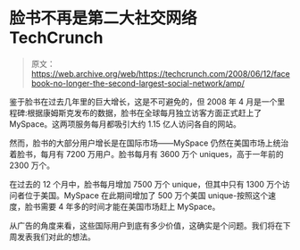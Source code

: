 # 脸书不再是第二大社交网络 TechCrunch

> 原文：<https://web.archive.org/web/https://techcrunch.com/2008/06/12/facebook-no-longer-the-second-largest-social-network/amp/>

 <amp-img src="https://web.archive.org/web/20230130230719im_/https://techcrunch.com/wp-content/uploads/2008/06/facebookmyspaceap081.jpg" class="border amp-wp-enforced-sizes i-amphtml-layout-intrinsic i-amphtml-layout-size-defined" alt="" layout="intrinsic" i-amphtml-layout="intrinsic"><i-amphtml-sizer class="i-amphtml-sizer"></i-amphtml-sizer></amp-img> 

鉴于脸书在过去几年里的巨大增长，这是不可避免的，但 2008 年 4 月是一个里程碑:根据康姆斯克发布的数据，脸书在全球每月独立访客方面正式赶上了 MySpace。这两项服务每月都吸引大约 1.15 亿人访问各自的网站。

<amp-img src="https://web.archive.org/web/20230130230719im_/https://techcrunch.com/wp-content/uploads/2008/06/fbmsus.jpg" class="border amp-wp-enforced-sizes i-amphtml-layout-intrinsic i-amphtml-layout-size-defined" alt="" layout="intrinsic" i-amphtml-layout="intrinsic"><i-amphtml-sizer class="i-amphtml-sizer"></i-amphtml-sizer></amp-img>

然而，脸书的大部分用户增长是在国际市场——MySpace 仍然在美国市场上统治着脸书，每月有 7200 万用户。脸书每月有 3600 万个 uniques，高于一年前的 2300 万个。

在过去的 12 个月中，脸书每月增加 7500 万个 unique，但其中只有 1300 万个访问者位于美国。MySpace 在此期间增加了 500 万个美国 unique-按照这个速度，脸书需要 4 年多的时间才能在美国市场赶上 MySpace。

从广告的角度来看，这些国际用户到底有多少价值，这确实是个问题。我们将在下周发表我们对此的想法。

<amp-analytics data-credentials="include" class="i-amphtml-layout-fixed i-amphtml-layout-size-defined" i-amphtml-layout="fixed"></amp-analytics>